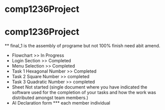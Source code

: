 # comp1236Project
# comp1236Project
** final_1 is the assembly of programe but not 100% finish need abit amend.
- Flowchart >> In Progress 
- Login Section >> Completed
- Menu Selection >> Completed
- Task 1 Hexagonal Number >> Completed
- Task 2 Square Number >> completed
- Task 3 Quadratic Number >> completed
- Sheet Not started (single document where you have indicated the software used for the completion of your tasks and how the work was distributed amongst team members.)
- AI Declaration form *** each member individual

